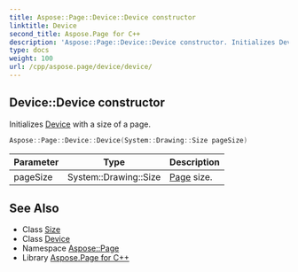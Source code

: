 ```yaml
---
title: Aspose::Page::Device::Device constructor
linktitle: Device
second_title: Aspose.Page for C++
description: 'Aspose::Page::Device::Device constructor. Initializes Device with a size of a page in C++.'
type: docs
weight: 100
url: /cpp/aspose.page/device/device/
---
```

## Device::Device constructor


Initializes [Device](../) with a size of a page.

```cpp
Aspose::Page::Device::Device(System::Drawing::Size pageSize)
```


| Parameter | Type | Description |
| --- | --- | --- |
| pageSize | System::Drawing::Size | [Page](../../) size. |

## See Also

* Class [Size](../../../system.drawing/size/)
* Class [Device](../)
* Namespace [Aspose::Page](../../)
* Library [Aspose.Page for C++](../../../)
